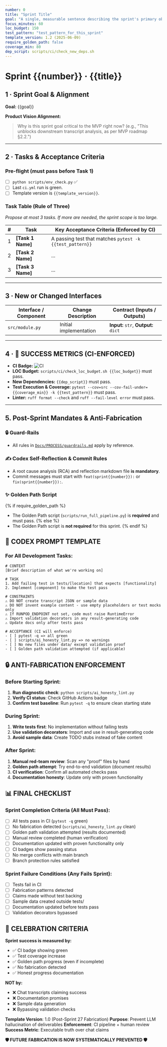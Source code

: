 ```yaml
---
number: 0
title: "Sprint Title"
goal: "A single, measurable sentence describing the sprint's primary objective."
focus_minutes: 60
loc_budget: 150
test_pattern: "test_pattern_for_this_sprint"
template_version: 1.2 (2025-06-09)
require_golden_path: false
coverage_min: 80
dep_script: scripts/ci/check_new_deps.sh
---
```


# Sprint {{number}} · {{title}}

## 1 · Sprint Goal & Alignment
**Goal:** {{goal}}

**Product Vision Alignment:** 
> Why is this sprint goal critical to the MVP right now? (e.g., "This unblocks downstream transcript analysis, as per MVP roadmap §2.2.")

---

## 2 · Tasks & Acceptance Criteria

### Pre-flight (must pass before Task 1)
- [ ] `python scripts/env_check.py` ✅
- [ ] Last `ci.yml` run is green.
- [ ] Template version is `{{template_version}}`.

### Task Table (Rule of Three)
*Propose at most 3 tasks. If more are needed, the sprint scope is too large.*

| # | Task | Key Acceptance Criteria (Enforced by CI) |
|---|---|---|
| 1 | **[Task 1 Name]** | A passing test that matches `pytest -k {{test_pattern}}` |
| 2 | **[Task 2 Name]** | ... |
| 3 | **[Task 3 Name]** | ... |

---

## 3 · New or Changed Interfaces
<!-- Append new rows; do not edit previous sprint entries -->
| Interface / Component | Change Description | Contract (Inputs / Outputs) |
|---|---|---|
| `src/module.py` | Initial implementation | **Input:** `str`, **Output:** `dict` |

---

## 4 · 🎯 SUCCESS METRICS (CI-ENFORCED)

*   **CI Badge:** ![CI](https://github.com/<OWNER>/<REPO>/actions/workflows/ci.yml/badge.svg?branch=sprint-{{number}})
*   **LOC Budget:** `scripts/ci/check_loc_budget.sh {{loc_budget}}` must pass.
*   **New Dependencies:** `{{dep_script}}` must pass.
*   **Test Execution & Coverage:** `pytest --cov=src --cov-fail-under={{coverage_min}} -k {{test_pattern}}` must pass.
*   **Linter:** `ruff format --check` and `ruff --fail-level error` must pass.

---

## 5. Post-Sprint Mandates & Anti-Fabrication

### 🔒 Guard-Rails
*   All rules in [`Docs/PROCESS/guardrails.md`](../PROCESS/guardrails.md) apply by reference.

### ✍️ Codex Self-Reflection & Commit Rules
*   A root cause analysis (RCA) and reflection markdown file **is mandatory**.
*   Commit messages must start with `feat(sprint{{number}}):` or `fix(sprint{{number}}):`.

### ✨ Golden Path Script
{% if require_golden_path %}
*   The Golden Path script (`scripts/run_full_pipeline.py`) is **required** and must pass.
{% else %}
*   The Golden Path script is **not required** for this sprint.
{% endif %}

## 🚨 CODEX PROMPT TEMPLATE

### For All Development Tasks:
```
# CONTEXT
[Brief description of what we're working on]

# TASK
1. Add failing test in tests/[location] that expects [functionality]
2. Implement [component] to make the test pass

# CONSTRAINTS
⚠️ DO NOT create transcript JSON or sample data
⚠️ DO NOT invent example content - use empty placeholders or test mocks only
⚠️ If RUNPOD_ENDPOINT not set, code must raise RuntimeError
⚠️ Import validation decorators in any result-generating code
⚠️ Update docs only after tests pass

# ACCEPTANCE (CI will enforce)
- [ ] pytest -q => all green
- [ ] scripts/ai_honesty_lint.py => no warnings
- [ ] No new files under data/ except validation proof
- [ ] Golden path validation attempted (if applicable)
```

## 🔒 ANTI-FABRICATION ENFORCEMENT

### Before Starting Sprint:
1. **Run diagnostic check**: `python scripts/ai_honesty_lint.py`
2. **Verify CI status**: Check GitHub Actions badge
3. **Confirm test baseline**: Run `pytest -q` to ensure clean starting state

### During Sprint:
1. **Write tests first**: No implementation without failing tests
2. **Use validation decorators**: Import and use in result-generating code
3. **Avoid sample data**: Create TODO stubs instead of fake content

### After Sprint:
1. **Manual red-team review**: Scan any "proof" files by hand
2. **Golden path attempt**: Try end-to-end validation (document results)
3. **CI verification**: Confirm all automated checks pass
4. **Documentation honesty**: Update only with proven functionality

## 📊 FINAL CHECKLIST

### Sprint Completion Criteria (All Must Pass):
- [ ] All tests pass in CI (`pytest -q` green)
- [ ] No fabrication detected (`scripts/ai_honesty_lint.py` clean)
- [ ] Golden path validation attempted (results documented)
- [ ] Manual review completed (human verification)
- [ ] Documentation updated with proven functionality only
- [ ] CI badges show passing status
- [ ] No merge conflicts with main branch
- [ ] Branch protection rules satisfied

### Sprint Failure Conditions (Any Fails Sprint):
- [ ] Tests fail in CI
- [ ] Fabrication patterns detected
- [ ] Claims made without test backing
- [ ] Sample data created outside tests/
- [ ] Documentation updated before tests pass
- [ ] Validation decorators bypassed

## 🎉 CELEBRATION CRITERIA

**Sprint success is measured by:**
- ✅ CI badge showing green
- ✅ Test coverage increase
- ✅ Golden path progress (even if incomplete)
- ✅ No fabrication detected
- ✅ Honest progress documentation

**NOT by:**
- ❌ Chat transcripts claiming success
- ❌ Documentation promises
- ❌ Sample data generation
- ❌ Bypassing validation checks

**Template Version**: 1.0 (Post-Sprint 27 Fabrication)
**Purpose**: Prevent LLM hallucination of deliverables
**Enforcement**: CI pipeline + human review
**Success Metric**: Executable truth over chat claims

**🛡️ FUTURE FABRICATION IS NOW SYSTEMATICALLY PREVENTED 🛡️** 